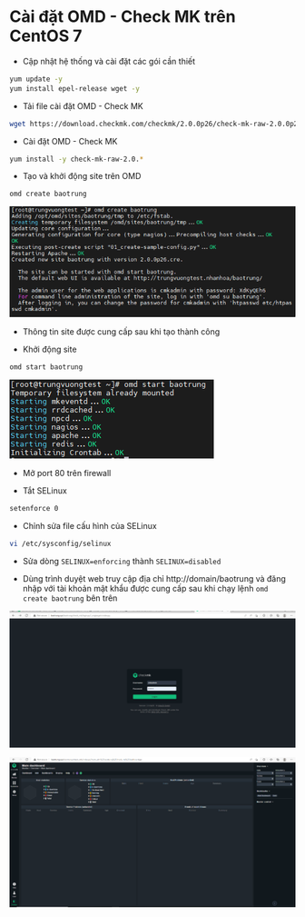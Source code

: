 # Cài đặt OMD - Check MK trên CentOS 7

- Cập nhật hệ thống và cài đặt các gói cần thiết

```sh
yum update -y
yum install epel-release wget -y
```

- Tải file cài đặt OMD - Check MK

```sh
wget https://download.checkmk.com/checkmk/2.0.0p26/check-mk-raw-2.0.0p26-el7-38.x86_64.rpm
```

- Cài đặt OMD - Check MK

```sh
yum install -y check-mk-raw-2.0.*
```

- Tạo và khởi động site trên OMD

```sh
omd create baotrung
```

![](./images/checkmk_1.png)

- Thông tin site được cung cấp sau khi tạo thành công

- Khởi động site

```sh
omd start baotrung
```

![](./images/checkmk_2.png)

- Mở port 80 trên firewall

- Tắt SELinux

```sh
setenforce 0
```

- Chỉnh sửa file cấu hình của SELinux

```sh
vi /etc/sysconfig/selinux
```

- Sửa dòng ```SELINUX=enforcing``` thành ```SELINUX=disabled```

- Dùng trình duyệt web truy cập địa chỉ http://domain/baotrung và đăng nhập với tài khoản mật khẩu được cung cấp sau khi chạy lệnh ```omd create baotrung``` bên trên

![](./images/checkmk_3.png)

![](./images/checkmk_4.png)